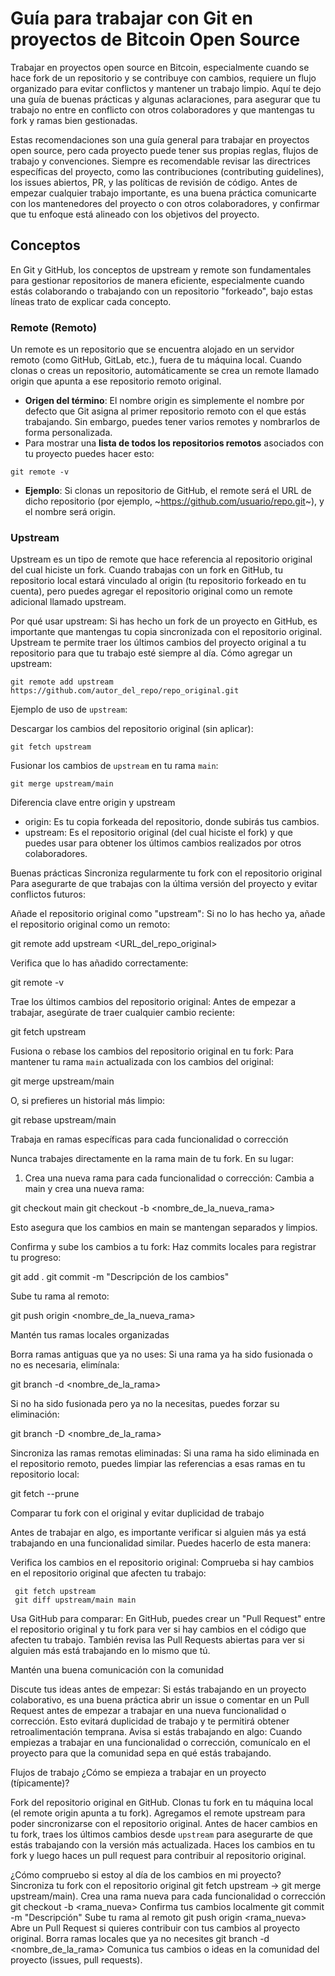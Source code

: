 # Guía para trabajar con Git en proyectos de Bitcoin Open Source

Trabajar en proyectos open source en Bitcoin, especialmente cuando se hace fork de un repositorio y se contribuye con cambios, requiere un flujo organizado para evitar conflictos y mantener un trabajo limpio. Aquí te dejo una guía de buenas prácticas y algunas aclaraciones, para asegurar que tu trabajo no entre en conflicto con otros colaboradores y que mantengas tu fork y ramas bien gestionadas.

Estas recomendaciones son una guía general para trabajar en proyectos open source, pero cada proyecto puede tener sus propias reglas, flujos de trabajo y convenciones. Siempre es recomendable revisar las directrices específicas del proyecto, como las contribuciones (contributing guidelines), los issues abiertos, PR, y las políticas de revisión de código. Antes de empezar cualquier trabajo importante, es una buena práctica comunicarte con los mantenedores del proyecto o con otros colaboradores, y confirmar que tu enfoque está alineado con los objetivos del proyecto.

## Conceptos
En Git y GitHub, los conceptos de upstream y remote son fundamentales para gestionar repositorios de manera eficiente, especialmente cuando estás colaborando o trabajando con un repositorio "forkeado", bajo estas líneas trato de explicar cada concepto.

### Remote (Remoto)
Un remote es un repositorio que se encuentra alojado en un servidor remoto (como GitHub, GitLab, etc.), fuera de tu máquina local. Cuando clonas o creas un repositorio, automáticamente se crea un remote llamado origin que apunta a ese repositorio remoto original.
- **Origen del término**: El nombre origin es simplemente el nombre por defecto que Git asigna al primer repositorio remoto con el que estás trabajando. Sin embargo, puedes tener varios remotes y nombrarlos de forma personalizada.
- Para mostrar una **lista de todos los repositorios remotos** asociados con tu proyecto puedes hacer esto:
```
git remote -v
```
- **Ejemplo**: Si clonas un repositorio de GitHub, el remote será el URL de dicho repositorio (por ejemplo, ~https://github.com/usuario/repo.git~), y el nombre será origin. 

### Upstream

Upstream es un tipo de remote que hace referencia al repositorio original del cual hiciste un fork. Cuando trabajas con un fork en GitHub, tu repositorio local estará vinculado al origin (tu repositorio forkeado en tu cuenta), pero puedes agregar el repositorio original como un remote adicional llamado upstream.

Por qué usar upstream:
Si has hecho un fork de un proyecto en GitHub, es importante que mantengas tu copia sincronizada con el repositorio original. Upstream te permite traer los últimos cambios del proyecto original a tu repositorio para que tu trabajo esté siempre al día.
Cómo agregar un upstream:
```
git remote add upstream https://github.com/autor_del_repo/repo_original.git
```
Ejemplo de uso de `upstream`:

Descargar los cambios del repositorio original (sin aplicar):
```
git fetch upstream
```
Fusionar los cambios de `upstream` en tu rama `main`:
```
git merge upstream/main
```
Diferencia clave entre origin y upstream
- origin: Es tu copia forkeada del repositorio, donde subirás tus cambios.
- upstream: Es el repositorio original (del cual hiciste el fork) y que puedes usar para obtener los últimos cambios realizados por otros colaboradores.



Buenas prácticas
Sincroniza regularmente tu fork con el repositorio original
Para asegurarte de que trabajas con la última versión del proyecto y evitar conflictos futuros:

Añade el repositorio original como "upstream":
Si no lo has hecho ya, añade el repositorio original como un remoto:

git remote add upstream <URL_del_repo_original>

Verifica que lo has añadido correctamente:

git remote -v

Trae los últimos cambios del repositorio original:
Antes de empezar a trabajar, asegúrate de traer cualquier cambio reciente:

git fetch upstream

Fusiona o rebase los cambios del repositorio original en tu fork:
Para mantener tu rama `main` actualizada con los cambios del original:

git merge upstream/main

O, si prefieres un historial más limpio:

git rebase upstream/main

Trabaja en ramas específicas para cada funcionalidad o corrección

Nunca trabajes directamente en la rama main de tu fork. En su lugar:

1. Crea una nueva rama para cada funcionalidad o corrección:
Cambia a main y crea una nueva rama:

git checkout main
git checkout -b <nombre_de_la_nueva_rama>

Esto asegura que los cambios en main se mantengan separados y limpios.

Confirma y sube los cambios a tu fork:
Haz commits locales para registrar tu progreso:

git add .
git commit -m "Descripción de los cambios"

Sube tu rama al remoto:


git push origin <nombre_de_la_nueva_rama>


Mantén tus ramas locales organizadas

Borra ramas antiguas que ya no uses:
Si una rama ya ha sido fusionada o no es necesaria, elimínala:

git branch -d <nombre_de_la_rama>

Si no ha sido fusionada pero ya no la necesitas, puedes forzar su eliminación:

git branch -D <nombre_de_la_rama>

Sincroniza las ramas remotas eliminadas:
Si una rama ha sido eliminada en el repositorio remoto, puedes limpiar las referencias a esas ramas en tu repositorio local:

git fetch --prune

Comparar tu fork con el original y evitar duplicidad de trabajo

Antes de trabajar en algo, es importante verificar si alguien más ya está trabajando en una funcionalidad similar. Puedes hacerlo de esta manera:

Verifica los cambios en el repositorio original:
Comprueba si hay cambios en el repositorio original que afecten tu trabajo:

     git fetch upstream
     git diff upstream/main main

Usa GitHub para comparar:
En GitHub, puedes crear un "Pull Request" entre el repositorio original y tu fork para ver si hay cambios en el código que afecten tu trabajo.
También revisa las Pull Requests abiertas para ver si alguien más está trabajando en lo mismo que tú.


Mantén una buena comunicación con la comunidad

Discute tus ideas antes de empezar:
Si estás trabajando en un proyecto colaborativo, es una buena práctica abrir un issue o comentar en un Pull Request antes de empezar a trabajar en una nueva funcionalidad o corrección.
Esto evitará duplicidad de trabajo y te permitirá obtener retroalimentación temprana.
Avisa si estás trabajando en algo:
Cuando empiezas a trabajar en una funcionalidad o corrección, comunícalo en el proyecto para que la comunidad sepa en qué estás trabajando.


Flujos de trabajo
¿Cómo se empieza a trabajar en un proyecto (típicamente)?

Fork del repositorio original en GitHub.
Clonas tu fork en tu máquina local (el remote origin apunta a tu fork).
Agregamos el remote upstream para poder sincronizarse con el repositorio original.
Antes de hacer cambios en tu fork, traes los últimos cambios desde `upstream` para asegurarte de que estás trabajando con la versión más actualizada.
Haces los cambios en tu fork y luego haces un pull request para contribuir al repositorio original.

¿Cómo compruebo si estoy al día de los cambios en mi proyecto?
Sincroniza tu fork con el repositorio original
git fetch upstream → git merge upstream/main).
Crea una rama nueva para cada funcionalidad o corrección
git checkout -b <rama_nueva>
Confirma tus cambios localmente
git commit -m "Descripción"
Sube tu rama al remoto
git push origin <rama_nueva>
Abre un Pull Request si quieres contribuir con tus cambios al proyecto original.
Borra ramas locales que ya no necesites
git branch -d <nombre_de_la_rama>
Comunica tus cambios o ideas en la comunidad del proyecto (issues, pull requests).
